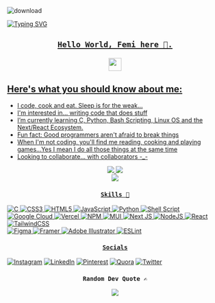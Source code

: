 
![download](https://github.com/Stanwukong/Stanwukong/assets/111810384/0d3a196b-1d9a-47a2-88b6-f146ed36df32)


<a href="https://git.io/typing-svg"><img src="https://readme-typing-svg.demolab.com?font=Monospace&weight=900&size=30&pause=1000&center=true&vCenter=true&random=false&width=445&lines=Hello+Eternity,+old+friend" alt="Typing SVG" />


<div align="center">
  
  <h2>

    Hello World, Femi here 🦍.
<img src="https://emojis.slackmojis.com/emojis/images/1593555389/9579/blob_excited.gif?1593555389" width="30"/>
  </h2>
</div>

 <!-- **irsayvid/irsayvid** is a ✨ _special_ ✨ repository because its `README.md` (this file) appears on your GitHub profile. -->


## Here's what you should know about me:
- I code, cook and eat. Sleep is for the weak...
- I'm interested in... writing code that does stuff
- I’m currently learning C, Python, Bash Scripting, Linux OS and the Next/React Ecosystem.
- Fun fact: Good programmers aren't afraid to break things
- When I'm not coding, you'll find me reading, cooking and playing games...Yes I mean I do all those things at the same time
- Looking to collaborate... with collaborators -_-


<div align="center">
  <img src="http://github-profile-summary-cards.vercel.app/api/cards/stats?username=stanwukong&theme=github_dark">
  <img src="http://github-profile-summary-cards.vercel.app/api/cards/most-commit-language?username=stanwukong&theme=github_dark">
</div>


<div align="center">
  <img src="https://github-readme-streak-stats.herokuapp.com/?user=stanwukong&theme=github_dark&hide_border=true">
</div>

<div align="center">
  <h3>
    
    Skills 💪
    
  </h3>
</div>

![C](https://img.shields.io/badge/c-%2300599C.svg?style=for-the-badge&logo=c&logoColor=white) 
![CSS3](https://img.shields.io/badge/css3-%231572B6.svg?style=for-the-badge&logo=css3&logoColor=white) 
![HTML5](https://img.shields.io/badge/html5-%23E34F26.svg?style=for-the-badge&logo=html5&logoColor=white) 
![JavaScript](https://img.shields.io/badge/javascript-%23323330.svg?style=for-the-badge&logo=javascript&logoColor=%23F7DF1E) 
![Python](https://img.shields.io/badge/python-3670A0?style=for-the-badge&logo=python&logoColor=ffdd54) 
![Shell Script](https://img.shields.io/badge/shell_script-%23121011.svg?style=for-the-badge&logo=gnu-bash&logoColor=white) ![Google Cloud](https://img.shields.io/badge/Google%20Cloud-%234285F4.svg?style=for-the-badge&logo=google-cloud&logoColor=white) 
![Vercel](https://img.shields.io/badge/vercel-%23000000.svg?style=for-the-badge&logo=vercel&logoColor=white) 
![NPM](https://img.shields.io/badge/NPM-%23000000.svg?style=for-the-badge&logo=npm&logoColor=white) 
![MUI](https://img.shields.io/badge/MUI-%230081CB.svg?style=for-the-badge&logo=material-ui&logoColor=white) 
![Next JS](https://img.shields.io/badge/Next-black?style=for-the-badge&logo=next.js&logoColor=white) 
![NodeJS](https://img.shields.io/badge/node.js-6DA55F?style=for-the-badge&logo=node.js&logoColor=white) 
![React](https://img.shields.io/badge/react-%2320232a.svg?style=for-the-badge&logo=react&logoColor=%2361DAFB) 
![TailwindCSS](https://img.shields.io/badge/tailwindcss-%2338B2AC.svg?style=for-the-badge&logo=tailwind-css&logoColor=white)	
![Figma](https://img.shields.io/badge/figma-%23F24E1E.svg?style=for-the-badge&logo=figma&logoColor=white) 
![Framer](https://img.shields.io/badge/Framer-black?style=for-the-badge&logo=framer&logoColor=blue) 
![Adobe Illustrator](https://img.shields.io/badge/adobeillustrator-%23FF9A00.svg?style=for-the-badge&logo=adobeillustrator&logoColor=white) 
![ESLint](https://img.shields.io/badge/ESLint-4B3263?style=for-the-badge&logo=eslint&logoColor=white)


<div align="center">
  <h3>
    
    Socials
    
  </h3>
</div>

[![Instagram](https://img.shields.io/badge/Instagram-%23E4405F.svg?logo=Instagram&logoColor=white)](https://instagram.com/not_femi) [![LinkedIn](https://img.shields.io/badge/LinkedIn-%230077B5.svg?logo=linkedin&logoColor=white)](https://linkedin.com/in/stanwukong) [![Pinterest](https://img.shields.io/badge/Pinterest-%23E60023.svg?logo=Pinterest&logoColor=white)](https://pinterest.com/Notfemi) [![Quora](https://img.shields.io/badge/Quora-%23B92B27.svg?logo=Quora&logoColor=white)](https://quora.com/profile/stan-wukong) [![Twitter](https://img.shields.io/badge/Twitter-%231DA1F2.svg?logo=Twitter&logoColor=white)](https://twitter.com/not_femi) 

<div align="center">
  <h3>
    
    Random Dev Quote ✍️
    
  </h3>
</div>

<div align="center">
  <img src="https://quotes-github-readme.vercel.app/api?type=horizontal&theme=github_dark">
</div>

